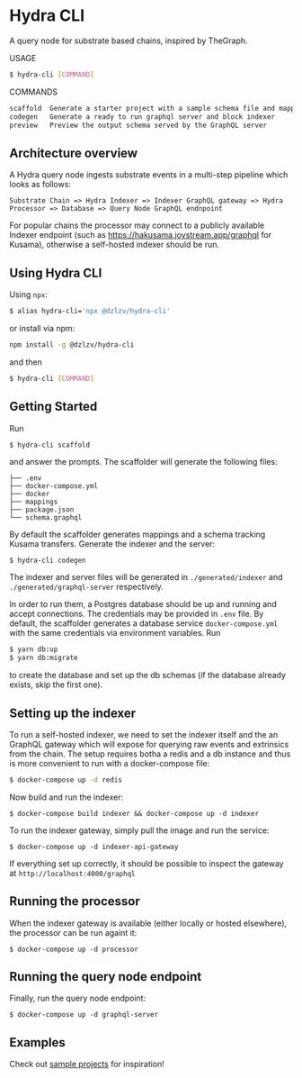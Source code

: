 # Hydra CLI

A query node for substrate based chains, inspired by TheGraph.

USAGE

```bash
$ hydra-cli [COMMAND]
```

COMMANDS

```bash
scaffold  Generate a starter project with a sample schema file and mappings
codegen   Generate a ready to run graphql server and block indexer
preview   Preview the output schema served by the GraphQL server
```

## Architecture overview

A Hydra query node ingests substrate events in a multi-step pipeline which looks as follows:
```
Substrate Chain => Hydra Indexer => Indexer GraphQL gateway => Hydra Processor => Database => Query Node GraphQL endnpoint 
```

For popular chains the processor may connect to a publicly available Indexer endpoint (such as https://hakusama.joystream.app/graphql for Kusama), otherwise a self-hosted indexer should be run.


## Using Hydra CLI

Using `npx`:

```bash
$ alias hydra-cli='npx @dzlzv/hydra-cli'
```

or install via npm:

```bash
npm install -g @dzlzv/hydra-cli
```

and then

```bash
$ hydra-cli [COMMAND]
```

## Getting Started

Run

```text
$ hydra-cli scaffold
```

and answer the prompts. The scaffolder will generate the following files:

```text
├── .env
├── docker-compose.yml
├── docker
├── mappings
├── package.json
└── schema.graphql
```

By default the scaffolder generates mappings and a schema tracking Kusama transfers. Generate the indexer and the server:

```bash
$ hydra-cli codegen
```

The indexer and server files will be generated in `./generated/indexer` and `./generated/graphql-server` respectively.

In order to run them, a Postgres database should be up and running and accept connections. The credentials may be provided in `.env` file. By default, the scaffolder generates a database service `docker-compose.yml` with the same credentials via environment variables. Run

```bash
$ yarn db:up
$ yarn db:migrate
```
to create the database and set up the db schemas \(if the database already exists, skip the first one\). 

## Setting up the indexer

To run a self-hosted indexer, we need to set the indexer itself and the an GraphQL gateway which will expose for querying raw events and extrinsics from the chain. The setup requires botha a redis and a db instance and thus is more convenient to run with a docker-compose file:

```bash
$ docker-compose up -d redis
```
Now build and run the indexer:
```
$ docker-compose build indexer && docker-compose up -d indexer
```

To run the indexer gateway, simply pull the image and run the service:
```
$ docker-compose up -d indexer-api-gateway
```

If everything set up correctly, it should be possible to inspect the gateway at `http://localhost:4000/graphql`

## Running the processor

When the indexer gateway is available (either locally or hosted elsewhere), the processor can be run againt it:

```
$ docker-compose up -d processor
```

## Running the query node endpoint

Finally, run the query node endpoint:

```
$ docker-compose up -d graphql-server
```

## Examples

Check out [sample projects](https://github.com/Joystream/joystream/tree/query_node/query-node/examples) for inspiration!
